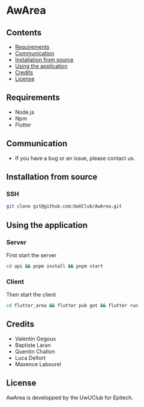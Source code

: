 # AwArea

## Contents

-   [Requirements](#requirements)
-   [Communication](#communication)
-   [Installation from source](#installation-from-source)
-   [Using the application](#using-the-application)
-   [Credits](#credits)
-   [License](#license)

## Requirements

-   Node.js
-   Npm
-   Flutter

## Communication

-   If you have a bug or an issue, please contact us.

## Installation from source

### SSH

```bash
git clone git@github.com:UwUClub/AwArea.git
```

## Using the application

### Server

First start the server

```bash
cd api && pnpm install && pnpm start
```

### Client

Then start the client

```bash
cd flutter_area && flutter pub get && flutter run
```

## Credits

-   Valentin Gegoux
-   Baptiste Laran
-   Quentin Challon
-   Luca Deltort
-   Maxence Labourel

## License

AwArea is developped by the UwUClub for Epitech.
